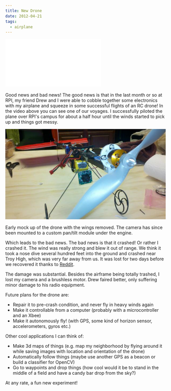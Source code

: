 ```yaml
---
title: New Drone
date: 2012-04-21
tags:
  - airplane
---
```


<iframe src="//www.youtube.com/embed/3jVKegQwZ24" frameborder="0" allowfullscreen></iframe>

Good news and bad news! The good news is that in the last month or so at RPI, my friend Drew and I were able to cobble together some electronics with my airplane and squeeze in some successful flights of an RC drone! In the video above you can see one of our voyages. I successfully piloted the plane over RPI's campus for about a half hour until the winds started to pick up and things got messy.

![](/2012-04-21-new-drone/drone.jpg)

Early mock up of the drone with the wings removed.
The camera has since been mounted to a custom pan/tilt module under the engine.

Which leads to the bad news. The bad news is that it crashed! Or rather I crashed it. The wind was really strong and blew it out of range. We think it took a nose dive several hundred feet into the ground and crashed near Troy High, which was very far away from us. It was lost for two days before we recovered it thanks to [Reddit](http://www.reddit.com/r/RPI/comments/tj2b2/anyone_seen_a_red_rc_plane_last_seen_doing_a_nose/).

The damage was substantial. Besides the airframe being totally trashed, I lost my camera and a brushless motor. Drew faired better, only suffering minor damage to his radio equipment.

Future plans for the drone are:

- Repair it to pre-crash condition, and never fly in heavy winds again
- Make it controllable from a computer (probably with a microcontroller and an Xbee)
- Make it autonomously fly! (with GPS, some kind of horizon sensor, accelerometers, gyros etc.)

Other cool applications I can think of:

- Make 3d maps of things (e.g. map my neighborhood by flying around it while saving images with location and orientation of the drone)
- Automatically follow things (maybe use another GPS as a beacon or build a classifier for OpenCV)
- Go to waypoints and drop things (how cool would it be to stand in the middle of a field and have a candy bar drop from the sky?)

At any rate, a fun new experiment!
